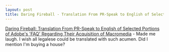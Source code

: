 ```yaml
---
layout: post
title: Daring Fireball - Translation From PR-Speak to English of Selected Portions of Adobe's 'FAQ' Regarding Their Acquisition of Macromedia
---
```


<a href="http://daringfireball.net/2005/04/adobe_translation">Daring Fireball: Translation From PR-Speak to English of Selected Portions of Adobe's 'FAQ' Regarding Their Acquisition of Macromedia</a> - Made me laugh.  I wish all legalese could be translated with such acumen.  Did I mention I'm buying a house?
